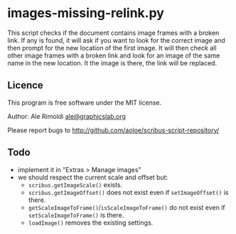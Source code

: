 # images-missing-relink.py

This script checks if the document contains image frames with a broken link.
If any is found, it will ask if you want to look for the correct image and then
prompt for the new location of the first image.
It will then check all other image frames with a broken link and look for an image
of the same name in the new location. It the image is there, the link will be
replaced.

## Licence

This program is free software under the MIT license.

Author: Ale Rimoldi <ale@graphicslab.org>

Please report bugs to http://github.com/aoloe/scribus-script-repository/

## Todo

- implement it in "Extras > Manage images"
- we should respect the current scale and offset but:
  - `scribus.getImageScale()` exists.
  - `scribus.getImageOffset()` does not exist even if `setImageOffset()` is there.
  - `getScaleImageToFrame()`/`isScaleImageToFrame()` do not exist even if `setScaleImageToFrame()` is there.
  - `loadImage()` removes the existing settings.
